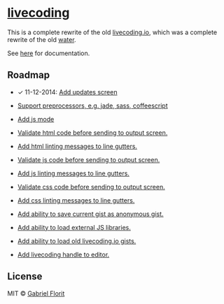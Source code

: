 # [livecoding](http://gabrielflorit.github.io/livecoding/)

This is a complete rewrite of the old [livecoding.io](https://github.com/gabrielflorit/livecoding/tree/master), which was a complete rewrite of the old [water](https://github.com/gabrielflorit/water).

See [here](http://gabrielflorit.github.io/livecoding/docs/Livecoding.html) for documentation.

## Roadmap

- ✓ 11-12-2014: [Add updates screen](https://github.com/gabrielflorit/livecoding/issues/110)

- [Support preprocessors, e.g. jade, sass, coffeescript](https://github.com/gabrielflorit/livecoding/issues/106)

- [Add js mode](https://github.com/gabrielflorit/livecoding/issues/112)

- [Validate html code before sending to output screen.](https://github.com/gabrielflorit/livecoding/issues/113)

- [Add html linting messages to line gutters.](https://github.com/gabrielflorit/livecoding/issues/114)

- [Validate js code before sending to output screen.](https://github.com/gabrielflorit/livecoding/issues/115)

- [Add js linting messages to line gutters.](https://github.com/gabrielflorit/livecoding/issues/116)

- [Validate css code before sending to output screen.](https://github.com/gabrielflorit/livecoding/issues/117)

- [Add css linting messages to line gutters.](https://github.com/gabrielflorit/livecoding/issues/118)

- [Add ability to save current gist as anonymous gist.](https://github.com/gabrielflorit/livecoding/issues/119)

- [Add ability to load external JS libraries.](https://github.com/gabrielflorit/livecoding/issues/120)

- [Add ability to load old livecoding.io gists.](https://github.com/gabrielflorit/livecoding/issues/121)

- [Add livecoding handle to editor.](https://github.com/gabrielflorit/livecoding/issues/122)


## License

MIT © [Gabriel Florit](http://gabrielflorit.github.io/)